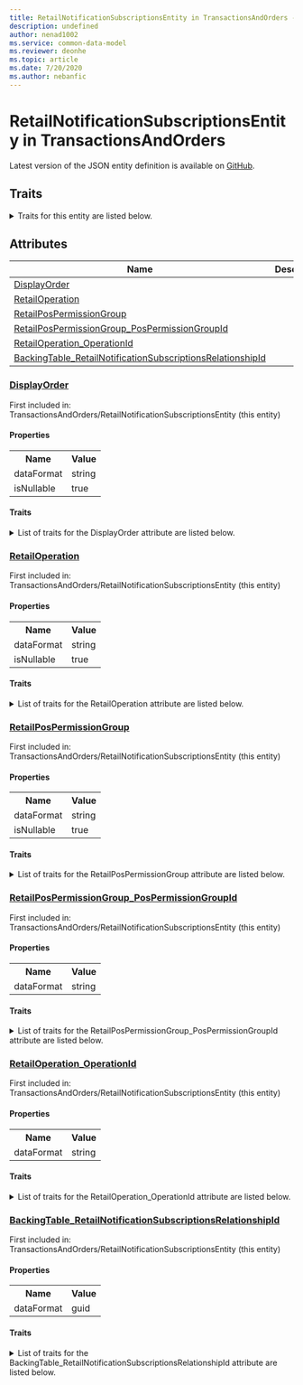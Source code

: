 ```yaml
---
title: RetailNotificationSubscriptionsEntity in TransactionsAndOrders - Common Data Model | Microsoft Docs
description: undefined
author: nenad1002
ms.service: common-data-model
ms.reviewer: deonhe
ms.topic: article
ms.date: 7/20/2020
ms.author: nebanfic
---
```


# RetailNotificationSubscriptionsEntity in TransactionsAndOrders

  
 Latest version of the JSON entity definition is available on <a href="https://github.com/Microsoft/CDM/tree/master/schemaDocuments/core/operationsCommon/Entities/Commerce/TransactionsAndOrders/RetailNotificationSubscriptionsEntity.cdm.json" target="_blank">GitHub</a>.  

## Traits

<details>
<summary>Traits for this entity are listed below.  
</summary>

**is.CDM.entityVersion**  
  <table><tr><th>Parameter</th><th>Value</th><th>Data type</th><th>Explanation</th></tr><tr><td>versionNumber</td><td>"1.0.0"</td><td>string</td><td>semantic version number of the entity</td></tr></table>

**is.application.releaseVersion**  
  <table><tr><th>Parameter</th><th>Value</th><th>Data type</th><th>Explanation</th></tr><tr><td>releaseVersion</td><td>"10.0.13.0"</td><td>string</td><td>semantic version number of the application introducing this entity</td></tr></table>

</details>

## Attributes

|Name|Description|First Included in Instance|
|---|---|---|
|[DisplayOrder](#DisplayOrder)||<a href="RetailNotificationSubscriptionsEntity.md" target="_blank">TransactionsAndOrders/RetailNotificationSubscriptionsEntity</a>|
|[RetailOperation](#RetailOperation)||<a href="RetailNotificationSubscriptionsEntity.md" target="_blank">TransactionsAndOrders/RetailNotificationSubscriptionsEntity</a>|
|[RetailPosPermissionGroup](#RetailPosPermissionGroup)||<a href="RetailNotificationSubscriptionsEntity.md" target="_blank">TransactionsAndOrders/RetailNotificationSubscriptionsEntity</a>|
|[RetailPosPermissionGroup_PosPermissionGroupId](#RetailPosPermissionGroup_PosPermissionGroupId)||<a href="RetailNotificationSubscriptionsEntity.md" target="_blank">TransactionsAndOrders/RetailNotificationSubscriptionsEntity</a>|
|[RetailOperation_OperationId](#RetailOperation_OperationId)||<a href="RetailNotificationSubscriptionsEntity.md" target="_blank">TransactionsAndOrders/RetailNotificationSubscriptionsEntity</a>|
|[BackingTable_RetailNotificationSubscriptionsRelationshipId](#BackingTable_RetailNotificationSubscriptionsRelationshipId)||<a href="RetailNotificationSubscriptionsEntity.md" target="_blank">TransactionsAndOrders/RetailNotificationSubscriptionsEntity</a>|

### <a href=#DisplayOrder name="DisplayOrder">DisplayOrder</a>

First included in: TransactionsAndOrders/RetailNotificationSubscriptionsEntity (this entity)  

#### Properties

<table><tr><th>Name</th><th>Value</th></tr><tr><td>dataFormat</td><td>string</td></tr><tr><td>isNullable</td><td>true</td></tr></table>

#### Traits

<details>
<summary>List of traits for the DisplayOrder attribute are listed below.</summary>

**is.dataFormat.character**  
**is.dataFormat.big**  
**is.dataFormat.array**  
**is.nullable**  
The attribute value may be set to NULL.  

**is.dataFormat.character**  
**is.dataFormat.array**  
</details>

### <a href=#RetailOperation name="RetailOperation">RetailOperation</a>

First included in: TransactionsAndOrders/RetailNotificationSubscriptionsEntity (this entity)  

#### Properties

<table><tr><th>Name</th><th>Value</th></tr><tr><td>dataFormat</td><td>string</td></tr><tr><td>isNullable</td><td>true</td></tr></table>

#### Traits

<details>
<summary>List of traits for the RetailOperation attribute are listed below.</summary>

**is.dataFormat.character**  
**is.dataFormat.big**  
**is.dataFormat.array**  
**is.nullable**  
The attribute value may be set to NULL.  

**is.dataFormat.character**  
**is.dataFormat.array**  
</details>

### <a href=#RetailPosPermissionGroup name="RetailPosPermissionGroup">RetailPosPermissionGroup</a>

First included in: TransactionsAndOrders/RetailNotificationSubscriptionsEntity (this entity)  

#### Properties

<table><tr><th>Name</th><th>Value</th></tr><tr><td>dataFormat</td><td>string</td></tr><tr><td>isNullable</td><td>true</td></tr></table>

#### Traits

<details>
<summary>List of traits for the RetailPosPermissionGroup attribute are listed below.</summary>

**is.dataFormat.character**  
**is.dataFormat.big**  
**is.dataFormat.array**  
**is.nullable**  
The attribute value may be set to NULL.  

**is.dataFormat.character**  
**is.dataFormat.array**  
</details>

### <a href=#RetailPosPermissionGroup_PosPermissionGroupId name="RetailPosPermissionGroup_PosPermissionGroupId">RetailPosPermissionGroup_PosPermissionGroupId</a>

First included in: TransactionsAndOrders/RetailNotificationSubscriptionsEntity (this entity)  

#### Properties

<table><tr><th>Name</th><th>Value</th></tr><tr><td>dataFormat</td><td>string</td></tr></table>

#### Traits

<details>
<summary>List of traits for the RetailPosPermissionGroup_PosPermissionGroupId attribute are listed below.</summary>

**is.dataFormat.character**  
**is.dataFormat.big**  
**is.dataFormat.array**  
**is.dataFormat.character**  
**is.dataFormat.array**  
</details>

### <a href=#RetailOperation_OperationId name="RetailOperation_OperationId">RetailOperation_OperationId</a>

First included in: TransactionsAndOrders/RetailNotificationSubscriptionsEntity (this entity)  

#### Properties

<table><tr><th>Name</th><th>Value</th></tr><tr><td>dataFormat</td><td>string</td></tr></table>

#### Traits

<details>
<summary>List of traits for the RetailOperation_OperationId attribute are listed below.</summary>

**is.dataFormat.character**  
**is.dataFormat.big**  
**is.dataFormat.array**  
**is.dataFormat.character**  
**is.dataFormat.array**  
</details>

### <a href=#BackingTable_RetailNotificationSubscriptionsRelationshipId name="BackingTable_RetailNotificationSubscriptionsRelationshipId">BackingTable_RetailNotificationSubscriptionsRelationshipId</a>

First included in: TransactionsAndOrders/RetailNotificationSubscriptionsEntity (this entity)  

#### Properties

<table><tr><th>Name</th><th>Value</th></tr><tr><td>dataFormat</td><td>guid</td></tr></table>

#### Traits

<details>
<summary>List of traits for the BackingTable_RetailNotificationSubscriptionsRelationshipId attribute are listed below.</summary>

**is.dataFormat.character**  
**is.dataFormat.big**  
**is.dataFormat.array**  
**is.dataFormat.guid**  
**means.identity.entityId**  
**is.linkedEntity.identifier**  
Marks the attribute(s) that hold foreign key references to a linked (used as an attribute) entity. This attribute is added to the resolved entity to enumerate the referenced entities.  <table><tr><th>Parameter</th><th>Value</th><th>Data type</th><th>Explanation</th></tr><tr><td>entityReferences</td><td><table><tr><th>entityReference</th><th>attributeReference</th></tr><tr><td><a href="../../../Tables/Commerce/InventoryAndAdvancedWarehouse/Miscellaneous/RetailNotificationSubscriptions.md" target="_blank">/core/operationsCommon/Tables/Commerce/InventoryAndAdvancedWarehouse/Miscellaneous/RetailNotificationSubscriptions.cdm.json/RetailNotificationSubscriptions</a></td><td><a href="../../../Tables/Commerce/InventoryAndAdvancedWarehouse/Miscellaneous/RetailNotificationSubscriptions.md#RecId" target="_blank">RecId</a></td></tr></table></td><td>entity</td><td>a reference to the constant entity holding the list of entity references</td></tr></table>

**is.dataFormat.guid**  
**is.dataFormat.character**  
**is.dataFormat.array**  
</details>
